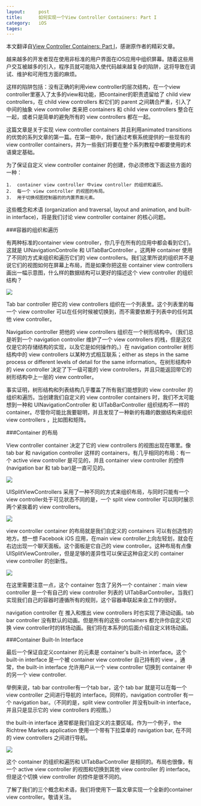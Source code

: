 ```yaml
---
layout: 	post
title:		如何实现一个View Controller Containers: Part I
category:	iOS
tages:		
---
```



本文翻译自[View Controller Containers: Part I](http://stablekernel.com/blog/view-controller-containers-part-i/)，感谢原作者的精彩文章。

越来越多的开发者现在使用非标准的用户界面在iOS应用中组织屏幕。随着这些用户交互被越多的引入，程序员就可能陷入使代码越来越复杂的陷阱，这将导致在调试、维护和可用性方面的麻烦。

这样的陷阱包括：没有正确的利用view controller的层次结构，在一个view controller里塞入了太多的view和功能，把container的职责遗留给了 child view controllers，在 child view controllers 和它们的 parent 之间耦合严重，引入了中间的抽象 view controller 类来把 containers 和 child view controllers 整合在一起，或者只是简单的避免所有的 view controllers 都在一起。

这篇文章是关于实现 view controller containers 并且利用animated transitions的优势的系列文章的第一篇。在第一期中，我们通过考察系统提供的一些现有的 view controller containers，并为一些我们将要在整个系列教程中都要使用的术语奠定基础。

为了保证自定义 view controller container 的创建，你必须修改下面这些方面的一种：

	1.	container view controller 中view controller 的组织和遍历。
	2.	每一个 view controller 的视图的布局。
	3.	用于切换视图控制器的的内置界面元素。
	
这些概念和术语 (organization and traversal, layout and animation, and built-in interface)，将是我们讨论 view controller container 的核心问题。

###容器的组织和遍历

有两种标准的container view controller，你几乎在所有的应用中都会看到它们，这就是 UINavigationControlle 和 UITabBarController 。这两种 container 使用了不同的方式来组织和遍历它们的 view controllers。我们这里所说的组织并不是说它们的视图如何在屏幕上布局，而是如果你把这些 container view controllers 画出一幅示意图，什么样的数据结构可以更好的描述这个 view controller 的组织结构？

![](../album/view-controller-containers-part-i/1.png)

Tab bar controller 把它的 view controllers 组织在一个列表里。这个列表里的每一个 view controller 可以在任何时候被切换到，而不需要依赖于列表中的任何其他 view controller。

 Navigation controller 把他的 view controllers 组织在一个树形结构中。（我们总是听到一个 navigation controller 维护了一个 view controllers 的栈，但是这仅仅是它的存储结构的实现，以及它是如何操作的。）在 navigation controller 树形结构中的 view controllers 以某种方式相互联系；either as steps in the same process or different levels of detail for the same information。在树形结构中的 view controller 决定了下一级可能的 view controllers，并且只能返回带它的树形结构中上一层的 view controller。
 
事实证明，树形结构和列表结构几乎覆盖了所有我们能想到的 view controller 的组织和遍历。当创建我们自定义的 view controller containers 时，我们不太可能想到一种和 UINavigationController 和 UITabBarController 组织结构不一样的 container。尽管你可能比我要聪明，并且发现了一种新的有趣的数据结构来组织 view controllers ，比如图和矩阵。

###Container 的布局

View controller container 决定了它的 view controllers 的视图出现在哪里。像 tab bar 和 navigation controller 这样的 containers，有几乎相同的布局：有一个 active view controller 是可见的，并且 container view controller 的控件(navigation bar  和 tab bar)是一直可见的。

![](../album/view-controller-containers-part-i/2.png)

UISplitViewControllers 采用了一种不同的方式来组织布局，与同时只能有一个 view controller处于可见状态不同的是，一个 split view controller 可以同时展示两个紧挨着的 view controllers。

![](../album/view-controller-containers-part-i/3.png)

 view controller container 的布局就是我们自定义的 containers 可以有创造性的地方。想一想 Facebook iOS 应用，在main view controller上向左轻划，就会在右边出现一个聊天面板。这个面板是它自己的 view controller。这种布局有点像 UISplitViewController，但是足够的差异性可以保证这种自定义的 container view controller 的创新性。
 
![](../album/view-controller-containers-part-i/4.png)

在这里需要注意一点，这个 container 包含了另外一个 container：main view controller 是一个有自己的 view controller 列表的 UITabBarController。当我们实现我们自己的容器时遵循所有的规则，这个容器串联起来会工作的很好。

navigation controller 在 推入和推出 view controllers 时也实现了滑动动画。tab bar controller 没有默认的动画。但是所有的这些 containers 都允许你自定义切换 view controller时的转场动画。我们将在本系列的后面介绍自定义转场动画。

###Container Built-In Interface

最后一个保证自定义container 的元素是 container's built-in interface。这个 built-in interface 是一个被 container view controller 自己持有的 view 。通常，the built-in interface 允许用户从一个 view controller 切换到 container 中的另一个 view controller.

举例来说，tab bar controller有一个tab bar，这个 tab bar 就是可以在每一个 view controller 之间进行导航的 interface。同样的，navigation controller 有一个 navigation bar。（不同的是，split view controller 并没有built-in interface，并且只是显示它的 view controllers 的视图。）

the built-in interface 通常都是我们自定义的主要区域。作为一个例子，the Richtree Markets application 使用一个带有下拉菜单的 navigation bar, 在不同的 view controllers 之间进行导航。

![](../album/view-controller-containers-part-i/5.png)

这个 container 的组织和遍历和 UITabBarController 是相同的。布局也很像，有一个 active view controller 的视图和切换到其他 view controller 的 interface。但是这个切换 view controller 的控件是很不同的。

了解了我们的三个概念和术语，我们将使用下一篇文章实现一个全新的container view controller。敬请关注。